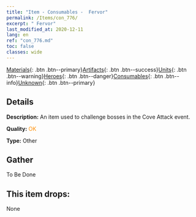 ```yaml
---
title: "Item - Consumables -  Fervor"
permalink: /Items/con_776/
excerpt: " Fervor"
last_modified_at: 2020-12-11
lang: en
ref: "con_776.md"
toc: false
classes: wide
---
```

 [Materials](/Items/){: .btn .btn--primary}[Artifacts](/Items/Artifacts/){: .btn .btn--success}[Units](/Items/Units/){: .btn .btn--warning}[Heroes](/Items/Heroes/){: .btn .btn--danger}[Consumables](/Items/Consumables/){: .btn .btn--info}[Unknown](/Items/Unknown/){: .btn .btn--primary}

## Details
 **Description:** An item used to challenge bosses in the Cove Attack event.

 **Quality:** <span style="color: #FF8C00">OK</span>

 **Type:** Other

## Gather

  To Be Done

## This item drops:

  None

